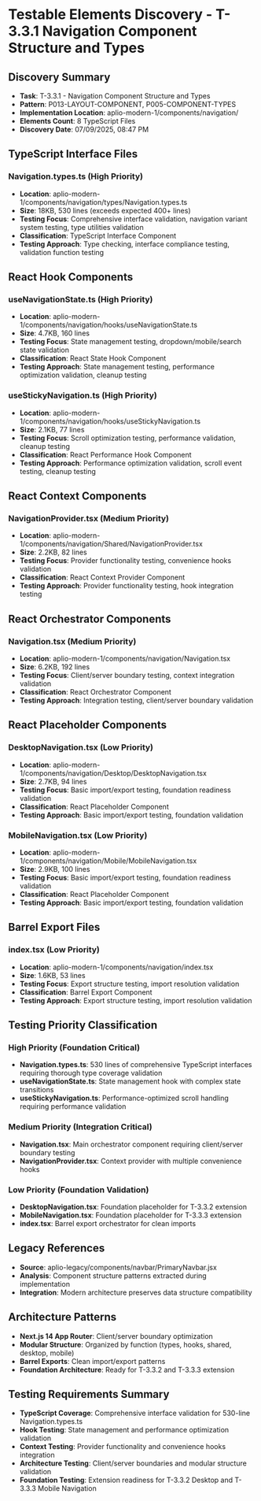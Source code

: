# Testable Elements Discovery - T-3.3.1 Navigation Component Structure and Types

## Discovery Summary
- **Task**: T-3.3.1 - Navigation Component Structure and Types
- **Pattern**: P013-LAYOUT-COMPONENT, P005-COMPONENT-TYPES
- **Implementation Location**: aplio-modern-1/components/navigation/
- **Elements Count**: 8 TypeScript Files
- **Discovery Date**: 07/09/2025, 08:47 PM

## TypeScript Interface Files

### Navigation.types.ts (High Priority)
- **Location**: aplio-modern-1/components/navigation/types/Navigation.types.ts
- **Size**: 18KB, 530 lines (exceeds expected 400+ lines)
- **Testing Focus**: Comprehensive interface validation, navigation variant system testing, type utilities validation
- **Classification**: TypeScript Interface Component
- **Testing Approach**: Type checking, interface compliance testing, validation function testing

## React Hook Components

### useNavigationState.ts (High Priority)
- **Location**: aplio-modern-1/components/navigation/hooks/useNavigationState.ts
- **Size**: 4.7KB, 160 lines
- **Testing Focus**: State management testing, dropdown/mobile/search state validation
- **Classification**: React State Hook Component
- **Testing Approach**: State management testing, performance optimization validation, cleanup testing

### useStickyNavigation.ts (High Priority)
- **Location**: aplio-modern-1/components/navigation/hooks/useStickyNavigation.ts
- **Size**: 2.1KB, 77 lines
- **Testing Focus**: Scroll optimization testing, performance validation, cleanup testing
- **Classification**: React Performance Hook Component
- **Testing Approach**: Performance optimization validation, scroll event testing, cleanup testing

## React Context Components

### NavigationProvider.tsx (Medium Priority)
- **Location**: aplio-modern-1/components/navigation/Shared/NavigationProvider.tsx
- **Size**: 2.2KB, 82 lines
- **Testing Focus**: Provider functionality testing, convenience hooks validation
- **Classification**: React Context Provider Component
- **Testing Approach**: Provider functionality testing, hook integration testing

## React Orchestrator Components

### Navigation.tsx (Medium Priority)
- **Location**: aplio-modern-1/components/navigation/Navigation.tsx
- **Size**: 6.2KB, 192 lines
- **Testing Focus**: Client/server boundary testing, context integration validation
- **Classification**: React Orchestrator Component
- **Testing Approach**: Integration testing, client/server boundary validation

## React Placeholder Components

### DesktopNavigation.tsx (Low Priority)
- **Location**: aplio-modern-1/components/navigation/Desktop/DesktopNavigation.tsx
- **Size**: 2.7KB, 94 lines
- **Testing Focus**: Basic import/export testing, foundation readiness validation
- **Classification**: React Placeholder Component
- **Testing Approach**: Basic import/export testing, foundation validation

### MobileNavigation.tsx (Low Priority)
- **Location**: aplio-modern-1/components/navigation/Mobile/MobileNavigation.tsx
- **Size**: 2.9KB, 100 lines
- **Testing Focus**: Basic import/export testing, foundation readiness validation
- **Classification**: React Placeholder Component
- **Testing Approach**: Basic import/export testing, foundation validation

## Barrel Export Files

### index.tsx (Low Priority)
- **Location**: aplio-modern-1/components/navigation/index.tsx
- **Size**: 1.6KB, 53 lines
- **Testing Focus**: Export structure testing, import resolution validation
- **Classification**: Barrel Export Component
- **Testing Approach**: Export structure testing, import resolution validation

## Testing Priority Classification

### High Priority (Foundation Critical)
- **Navigation.types.ts**: 530 lines of comprehensive TypeScript interfaces requiring thorough type coverage validation
- **useNavigationState.ts**: State management hook with complex state transitions
- **useStickyNavigation.ts**: Performance-optimized scroll handling requiring performance validation

### Medium Priority (Integration Critical)
- **Navigation.tsx**: Main orchestrator component requiring client/server boundary testing
- **NavigationProvider.tsx**: Context provider with multiple convenience hooks

### Low Priority (Foundation Validation)
- **DesktopNavigation.tsx**: Foundation placeholder for T-3.3.2 extension
- **MobileNavigation.tsx**: Foundation placeholder for T-3.3.3 extension
- **index.tsx**: Barrel export orchestrator for clean imports

## Legacy References
- **Source**: aplio-legacy/components/navbar/PrimaryNavbar.jsx
- **Analysis**: Component structure patterns extracted during implementation
- **Integration**: Modern architecture preserves data structure compatibility

## Architecture Patterns
- **Next.js 14 App Router**: Client/server boundary optimization
- **Modular Structure**: Organized by function (types, hooks, shared, desktop, mobile)
- **Barrel Exports**: Clean import/export patterns
- **Foundation Architecture**: Ready for T-3.3.2 and T-3.3.3 extension

## Testing Requirements Summary
- **TypeScript Coverage**: Comprehensive interface validation for 530-line Navigation.types.ts
- **Hook Testing**: State management and performance optimization validation
- **Context Testing**: Provider functionality and convenience hooks integration
- **Architecture Testing**: Client/server boundaries and modular structure validation
- **Foundation Testing**: Extension readiness for T-3.3.2 Desktop and T-3.3.3 Mobile Navigation
